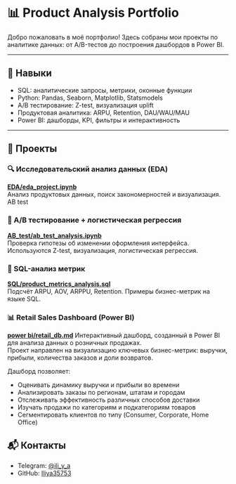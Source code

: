# 📊 Product Analysis Portfolio

Добро пожаловать в моё портфолио! Здесь собраны мои проекты по аналитике данных: от A/B-тестов до построения дашбордов в Power BI.

---

## 🧠 Навыки

- SQL: аналитические запросы, метрики, оконные функции
- Python: Pandas, Seaborn, Matplotlib, Statsmodels
- A/B тестирование: Z-test, визуализация uplift
- Продуктовая аналитика: ARPU, Retention, DAU/WAU/MAU
- Power BI: дашборды, KPI, фильтры и интерактивность

---

## 📁 Проекты

### 🔍 Исследовательский анализ данных (EDA)
**[EDA/eda_project.ipynb](EDA/main.ipynb)**  
Анализ продуктовых данных, поиск закономерностей и визуализация.
AB test
### 🧪 A/B тестирование + логистическая регрессия
**[AB_test/ab_test_analysis.ipynb](AB%20test/main.ipynb)**  
Проверка гипотезы об изменении оформления интерфейса. Используются Z-test, визуализация, логистическая регрессия.

### 🧮 SQL-анализ метрик
**[SQL/product_metrics_analysis.sql](SQL/product_metrics_analysis.sql)**  
Подсчёт ARPU, AOV, ARPPU, Retention. Примеры бизнес-метрик на языке SQL.

### 📊 Retail Sales Dashboard (Power BI)
**[power bi/retail_db.md](power%20bi/retail_dashboard/retail_db.md)**
Интерактивный дашборд, созданный в Power BI для анализа данных о розничных продажах.  
Проект направлен на визуализацию ключевых бизнес-метрик: выручки, прибыли, количества заказов и доли возвратов.

Дашборд позволяет:
- Оценивать динамику выручки и прибыли во времени
- Анализировать заказы по регионам, штатам и городам
- Отслеживать эффективность различных способов доставки
- Изучать продажи по категориям и подкатегориям товаров
- Сегментировать клиентов по типу (Consumer, Corporate, Home Office)



## 📬 Контакты

- Telegram: [@ili_y_a](https://t.me/ili_y_a)
- GitHub: [Iliya35753](https://github.com/Iliya35753)
